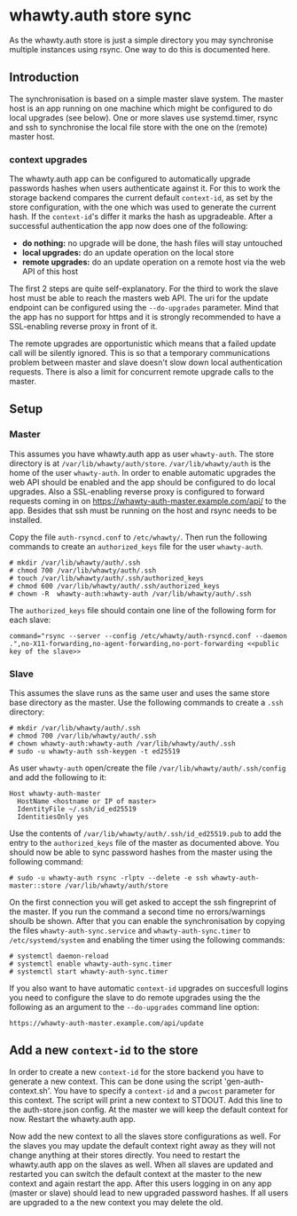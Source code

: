 # whawty.auth store sync

As the whawty.auth store is just a simple directory you may synchronise multiple
instances using rsync. One way to do this is documented here.

## Introduction

The synchronisation is based on a simple master slave system. The master host is an app
running on one machine which might be configured to do local upgrades (see below). One or
more slaves use systemd.timer, rsync and ssh to synchronise the local file store with
the one on the (remote) master host.

### context upgrades

The whawty.auth app can be configured to automatically upgrade passwords hashes when users
authenticate against it. For this to work the storage backend compares the current
default `context-id`, as set by the store configuration, with the one which was used
to generate the current hash. If the `context-id`'s differ it marks the hash as upgradeable.
After a successful authentication the app now does one of the following:

- **do nothing:** no upgrade will be done, the hash files will stay untouched
- **local upgrades:** do an update operation on the local store
- **remote upgrades:** do an update operation on a remote host via the web API of this host

The first 2 steps are quite self-explanatory. For the third to work the slave host must
be able to reach the masters web API. The uri for the update endpoint can be configured
using the `--do-upgrades` parameter. Mind that the app has no support for https and it is
strongly recommended to have a SSL-enabling reverse proxy in front of it.

The remote upgrades are opportunistic which means that a failed update call will be
silently ignored. This is so that a temporary communications problem between master and slave
doesn't slow down local authentication requests. There is also a limit for concurrent
remote upgrade calls to the master.

## Setup

### Master

This assumes you have whawty.auth app as user `whawty-auth`. The store directory is at
`/var/lib/whawty/auth/store`. `/var/lib/whawty/auth` is the home of the user `whawty-auth`.
In order to enable automatic upgrades the web API should be enabled and the app should be
configured to do local upgrades. Also a SSL-enabling reverse proxy is configured to forward
requests coming in on https://whawty-auth-master.example.com/api/ to the app.
Besides that ssh must be running on the host and rsync needs to be installed.

Copy the file `auth-rsyncd.conf` to `/etc/whawty/`. Then run the following commands to create
an `authorized_keys` file for the user `whawty-auth`.

    # mkdir /var/lib/whawty/auth/.ssh
    # chmod 700 /var/lib/whawty/auth/.ssh
    # touch /var/lib/whawty/auth/.ssh/authorized_keys
    # chmod 600 /var/lib/whawty/auth/.ssh/authorized_keys
    # chown -R  whawty-auth:whawty-auth /var/lib/whawty/auth/.ssh

The `authorized_keys` file should contain one line of the following form for each slave:

    command="rsync --server --config /etc/whawty/auth-rsyncd.conf --daemon .",no-X11-forwarding,no-agent-forwarding,no-port-forwarding <<public key of the slave>>

### Slave

This assumes the slave runs as the same user and uses the same store base directory as the
master. Use the following commands to create a `.ssh` directory:

    # mkdir /var/lib/whawty/auth/.ssh
    # chmod 700 /var/lib/whawty/auth/.ssh
    # chown whawty-auth:whawty-auth /var/lib/whawty/auth/.ssh
    # sudo -u whawty-auth ssh-keygen -t ed25519

As user `whawty-auth` open/create the file `/var/lib/whawty/auth/.ssh/config` and add the following
to it:

    Host whawty-auth-master
      HostName <hostname or IP of master>
      IdentityFile ~/.ssh/id_ed25519
      IdentitiesOnly yes

Use the contents of `/var/lib/whawty/auth/.ssh/id_ed25519.pub` to add the entry to the
`authorized_keys` file of the master as documented above. You should now be able to sync password
hashes from the master using the following command:

    # sudo -u whawty-auth rsync -rlptv --delete -e ssh whawty-auth-master::store /var/lib/whawty/auth/store

On the first connection you will get asked to accept the ssh fingreprint of the master. If you run
the command a second time no errors/warnings shoulb be shown.
After that you can enable the synchronisation by copying the files `whawty-auth-sync.service` and
`whawty-auth-sync.timer` to `/etc/systemd/system` and enabling the timer using the following commands:

    # systemctl daemon-reload
    # systemctl enable whawty-auth-sync.timer
    # systemctl start whawty-auth-sync.timer

If you also want to have automatic `context-id` upgrades on succesfull logins you need to configure the
slave to do remote upgrades using the the following as an argument to the `--do-upgrades` command line option:

    https://whawty-auth-master.example.com/api/update


## Add a new `context-id` to the store

In order to create a new `context-id` for the store backend you have to generate a new context. This can be
done using the script 'gen-auth-context.sh'. You have to specify a `context-id` and a `pwcost` parameter for
this context. The script will print a new context to STDOUT. Add this line to the auth-store.json config.
At the master we will keep the default context for now. Restart the whawty.auth app.

Now add the new context to all the slaves store configurations as well. For the slaves you may update the
default context right away as they will not change anything at their stores directly. You need to restart the
whawty.auth app on the slaves as well. When all slaves are updated and restarted you can switch the default
context at the master to the new context and again restart the app.
After this users logging in on any app (master or slave) should lead to new upgraded password hashes. If all
users are upgraded to a the new context you may delete the old.
